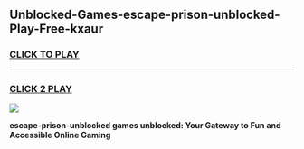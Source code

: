 
## Unblocked-Games-escape-prison-unblocked-Play-Free-kxaur
<h3>
<a href="https://premium76.site?title=escape-prison-unblocked&ref=23A">CLICK TO PLAY</a></h3>
<hr>

<h3>
<a href="https://premium76.site?title=escape-prison-unblocked&ref=23A">CLICK 2 PLAY</a>
  
</h3>

<a href="https://premium76.site?title=escape-prison-unblocked&ref=23A"><img src="https://clearcache.store/games.png"></a>


**escape-prison-unblocked games unblocked: Your Gateway to Fun and Accessible Online Gaming**

